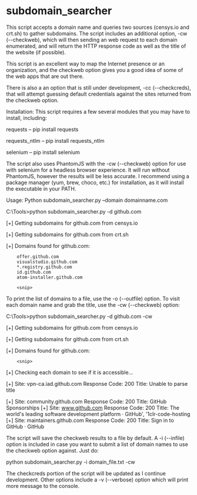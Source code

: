 # subdomain_searcher
This script accepts a domain name and queries two sources (censys.io and crt.sh) to gather subdomains. The script includes an additional option, -cw (--checkweb), which will then sending an web request to each domain enumerated, and will return the HTTP response code as well as the title of the website (if possible). 

This script is an excellent way to map the Internet presence or an organization, and the checkweb option gives you a good idea of some of the web apps that are out there.

There is also a an option that is still under development, -cc (--checkcreds), that will attempt guessing default credentials against the sites returned from the checkweb option.

Installation: This script requires a few several modules that you may have to install, including:

requests – pip install requests

requests_ntlm – pip install requests_ntlm

selenium – pip install selenium

The script also uses PhantomJS with the -cw (--checkweb) option for use with selenium for a headless browser experience. It will run without PhantomJS, however the results will be less accurate. I recommend using a package manager (yum, brew, choco, etc.) for installation, as it will install the executable in your PATH.

Usage:
Python subdomain_searcher.py –domain domainname.com

C:\Tools>python subdomain_searcher.py -d github.com

 [+]    Getting subdomains for github.com from censys.io


 [+]    Getting subdomains for github.com from crt.sh


 [+]    Domains found for github.com:

        offer.github.com
        visualstudio.github.com
        *.registry.github.com
        id.github.com
        atom-installer.github.com
        
        <snip>

To print the list of domains to a file, use the -o (--outfile) option.
To visit each domain name and grab the title, use the -cw (--checkweb) option:

C:\Tools>python subdomain_searcher.py -d github.com -cw

 [+]    Getting subdomains for github.com from censys.io


 [+]    Getting subdomains for github.com from crt.sh


 [+]    Domains found for github.com:

        <snip>

 [+]    Checking each domain to see if it is accessible...

 [+]    Site: vpn-ca.iad.github.com 
        Response Code: 200
        Title: Unable to parse title
        
 [+]    Site: community.github.com
        Response Code: 200
        Title: GitHub Sponsorships
 [+]    Site: www.github.com
        Response Code: 200
        Title: The world&#39;s leading software development platform · GitHub', '1clr-code-hosting
 [+]    Site: maintainers.github.com
        Response Code: 200
        Title: Sign in to GitHub · GitHub

The script will save the checkweb results to a file by default. A -i (--infile) option is included in case you want to submit a list of domain names to use the checkweb option against. Just do:

python subdomain_searcher.py -i domain_file.txt -cw

The checkcreds portion of the script will be updated as I continue development. Other options include a -v (--verbose) option which will print more message to the console.
